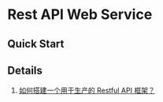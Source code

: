 # Rest API Web Service

## Quick Start

## Details

1. [如何搭建一个用于生产的 Restful API 框架？](how-to-build-rest-api-web-service.md)